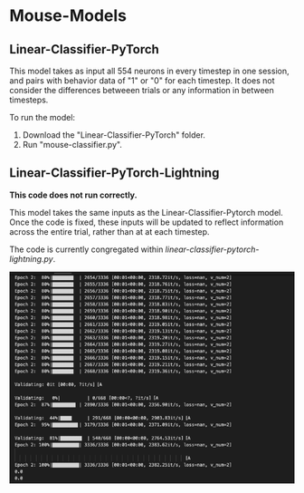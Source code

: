 # Mouse-Models

## Linear-Classifier-PyTorch

This model takes as input all 554 neurons in every timestep in one session, and pairs with behavior data of "1" or "0" for each timestep.
It does not consider the differences betweeen trials or any information in between timesteps.

To run the model:

1. Download the "Linear-Classifier-PyTorch" folder.
2. Run "mouse-classifier.py".


## Linear-Classifier-PyTorch-Lightning

**This code does not run correctly.**

This model takes the same inputs as the Linear-Classifier-Pytorch model. 
Once the code is fixed, these inputs will be updated to reflect information across the entire trial, rather than at at each timestep. 

The code is currently congregated within *linear-classifier-pytorch-lightning.py*. 

![Failure](/img0.png)
